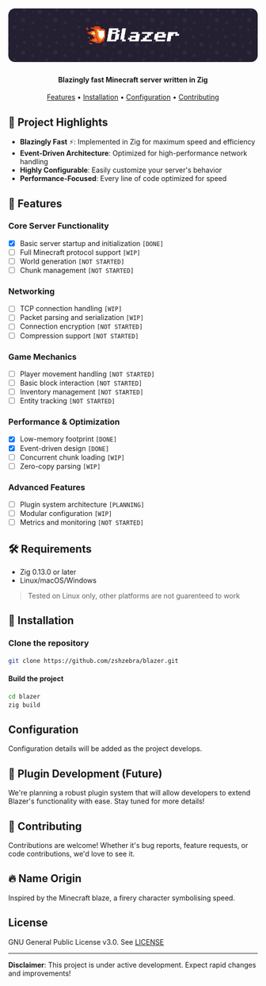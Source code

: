 <h1 align="center">
    <img src="https://raw.githubusercontent.com/zshzebra/blazer/refs/heads/main/assets/blazer-header.png" alt="Blazer" />
</h1>

<h4 align="center">
    Blazingly fast Minecraft server written in Zig
</h4>

<p align="center">
    <a href="#features">Features</a> •
    <a href="#installation">Installation</a> •
    <a href="#configuration">Configuration</a> • 
    <a href="#contributing">Contributing</a>
</p>

## 🚀 Project Highlights

- **Blazingly Fast** ⚡: Implemented in Zig for maximum speed and efficiency
- **Event-Driven Architecture**: Optimized for high-performance network handling
- **Highly Configurable**: Easily customize your server's behavior
- **Performance-Focused**: Every line of code optimized for speed

## 🌟 Features

### Core Server Functionality
- [x] Basic server startup and initialization `[DONE]`
- [ ] Full Minecraft protocol support `[WIP]`
- [ ] World generation `[NOT STARTED]`
- [ ] Chunk management `[NOT STARTED]`

### Networking
- [ ] TCP connection handling `[WIP]`
- [ ] Packet parsing and serialization `[WIP]`
- [ ] Connection encryption `[NOT STARTED]`
- [ ] Compression support `[NOT STARTED]`

### Game Mechanics
- [ ] Player movement handling `[NOT STARTED]`
- [ ] Basic block interaction `[NOT STARTED]`
- [ ] Inventory management `[NOT STARTED]`
- [ ] Entity tracking `[NOT STARTED]`

### Performance & Optimization
- [x] Low-memory footprint `[DONE]`
- [x] Event-driven design `[DONE]`
- [ ] Concurrent chunk loading `[WIP]`
- [ ] Zero-copy parsing `[WIP]`

### Advanced Features
- [ ] Plugin system architecture `[PLANNING]`
- [ ] Modular configuration `[WIP]`
- [ ] Metrics and monitoring `[NOT STARTED]`

## 🛠 Requirements

- Zig 0.13.0 or later
- Linux/macOS/Windows

> Tested on Linux only, other platforms are not guarenteed to work

## 🚧 Installation

### Clone the repository
```sh
git clone https://github.com/zshzebra/blazer.git
```

#### Build the project
```sh
cd blazer
zig build
```

## Configuration

Configuration details will be added as the project develops.

## 🔌 Plugin Development (Future)

We're planning a robust plugin system that will allow developers to extend Blazer's functionality with ease. Stay tuned for more details!

## 🤝 Contributing

Contributions are welcome! Whether it's bug reports, feature requests, or code contributions, we'd love to see it.

## 🔥 Name Origin

Inspired by the Minecraft blaze, a firery character symbolising speed.

## License

GNU General Public License v3.0. See [LICENSE](LICENSE)

---

**Disclaimer**: This project is under active development. Expect rapid changes and improvements!
